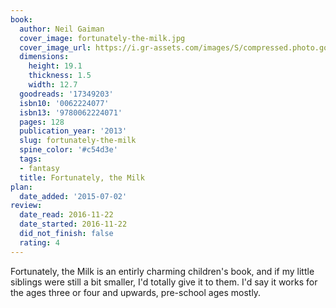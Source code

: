 ```yaml
---
book:
  author: Neil Gaiman
  cover_image: fortunately-the-milk.jpg
  cover_image_url: https://i.gr-assets.com/images/S/compressed.photo.goodreads.com/books/1380963103l/17349203._SX98_.jpg
  dimensions:
    height: 19.1
    thickness: 1.5
    width: 12.7
  goodreads: '17349203'
  isbn10: '0062224077'
  isbn13: '9780062224071'
  pages: 128
  publication_year: '2013'
  slug: fortunately-the-milk
  spine_color: '#c54d3e'
  tags:
  - fantasy
  title: Fortunately, the Milk
plan:
  date_added: '2015-07-02'
review:
  date_read: 2016-11-22
  date_started: 2016-11-22
  did_not_finish: false
  rating: 4
---
```


Fortunately, the Milk is an entirly charming children's book, and if my little siblings were still a bit smaller, I'd totally give it to them. I'd say it works for the ages three or four and upwards, pre-school ages mostly.
